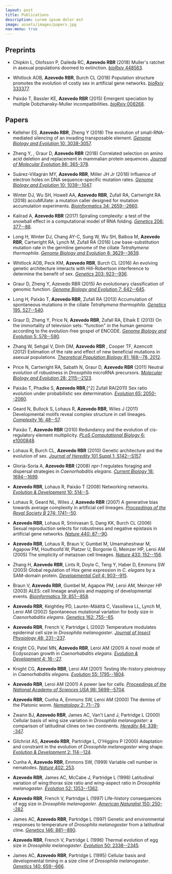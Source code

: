 ```yaml
---
layout: post
title: Publications
description: Lorem ipsum dolor est
image: assets/images/papers.jpg
nav-menu: true
---
```


## Preprints

* Chipkin L, Olofsson P, Daileda RC, **Azevedo RBR** (2018) Muller's ratchet in asexual
populations doomed to extinction. [*bioRxiv* 448563](https://www.biorxiv.org/content/early/2018/11/13/448563).

* Whitlock AOB, **Azevedo RBR**, Burch CL (2018) Population structure promotes the
evolution of costly sex in artificial gene networks. [*bioRxiv* 333377](https://www.biorxiv.org/content/early/2018/11/05/333377).

* Paixão T, Bassler KE, **Azevedo RBR** (2015) Emergent speciation by multiple
Dobzhansky-Muller incompatibilities. [*bioRxiv* 008268](https://www.biorxiv.org/content/early/2015/07/07/008268). 


## Papers

* Kelleher ES, **Azevedo RBR**, Zheng Y (2018) The evolution of small-RNA-mediated silencing of an invading transposable element. 
[*Genome Biology and
Evolution* 10: 3038-3057](https://academic.oup.com/gbe/advance-article/doi/10.1093/gbe/evy218/5106661).

* Zheng Y, , Graur D, **Azevedo RBR** (2018) Correlated selection on amino acid
deletion and replacement in mammalian protein sequences. [*Journal of
Molecular Evolution* 86: 365-378](https://link.springer.com/article/10.1007%2Fs00239-018-9853-9).

* Suárez-Villagrán MY, **Azevedo RBR**, Miller JH Jr (2018) Influence of electron holes
on DNA sequence-specific mutation rates. [*Genome Biology and Evolution*
10: 1039--1047](https://academic.oup.com/gbe/article/10/4/1039/4951197).

* Winter DJ, Wu SH, Howell AA, **Azevedo RBR**, Zufall RA, Cartwright RA (2018)
accuMUlate: a mutation caller designed for mutation accumulation
experiments. [*Bioinformatics* 34:
2659--2660](https://academic.oup.com/bioinformatics/article/34/15/2659/4939329).

* Kalirad A, **Azevedo RBR** (2017) Spiraling complexity: a test of the snowball effect in
a computational model of RNA folding. [*Genetics* 206:
377--88](http://www.genetics.org/content/206/1/377).

* Long H, Winter DJ, Chang AY-C, Sung W, Wu SH, Balboa M, **Azevedo RBR**,
Cartwright RA, Lynch M, Zufall RA (2016) Low base-substitution mutation
rate in the germline genome of the ciliate *Tetrahymena thermophila*.
[*Genome Biology and Evolution* 8:
3629--3639](https://academic.oup.com/gbe/article/8/12/3629/2669853).

* Whitlock AOB, Peck KM, **Azevedo RBR**, Burch CL (2016) An evolving genetic
architecture interacts with Hill-Robertson interference to determine the
benefit of sex. [*Genetics* 203:
923--936](http://www.genetics.org/content/203/2/923).

* Graur D, Zheng Y, Azevedo RBR (2015) An evolutionary classification of genomic
function. [*Genome Biology and Evolution* 7:
642--645](https://academic.oup.com/gbe/article/7/3/642/601636).

* Long H, Paixão T, **Azevedo RBR**, Zufall RA (2013) Accumulation of
spontaneous mutations in the ciliate *Tetrahymena thermophila*.
[*Genetics* 195, 527--540](http://www.genetics.org/content/195/2/527).

* Graur D, Zheng Y, Price N, **Azevedo RBR**, Zufall RA, Elhaik E (2013) On the
immortality of television sets: "function" in the human genome according
to the evolution-free gospel of ENCODE. [*Genome Biology and Evolution*
5: 578--590](https://academic.oup.com/gbe/article/5/3/578/583411).

* Zhang W, Sehgal V, Dinh DM, **Azevedo RBR** , Cooper TF, Azencott (2012) Estimation of
the rate and effect of new beneficial mutations in asexual populations.
[*Theoretical Population Biology* 81: 168--78,
2012](https://www.sciencedirect.com/science/article/pii/S0040580911001018).

* Price N, Cartwright RA, Sabath N, Graur D, **Azevedo RBR** (2011) Neutral
evolution of robustness in *Drosophila* microRNA precursors. [*Molecular
Biology and Evolution* 28:
2115--2123](https://academic.oup.com/mbe/article/28/7/2115/1049117).

* Paixão T, Phadke S, **Azevedo RBR**,[^2] Zufall RA(2011) Sex ratio evolution
under probabilistic sex determination. [*Evolution* 65:
2050--2060](https://onlinelibrary.wiley.com/doi/10.1111/j.1558-5646.2011.01266.x).

* Geard N, Bullock S, Lohaus R, **Azevedo RBR**, Wiles J (2011) Developmental
motifs reveal complex structure in cell lineages. [*Complexity* 16:
48--57](https://onlinelibrary.wiley.com/doi/full/10.1002/cplx.20341).

* Paixão T, **Azevedo RBR** (2010) Redundancy and the evolution of cis-regulatory element
multiplicity. [*PLoS Computational Biology* 6:
e1000848](https://journals.plos.org/ploscompbiol/article?id=10.1371/journal.pcbi.1000848).

* Lohaus R, Burch CL, **Azevedo RBR** (2010) Genetic architecture and the evolution of
sex. [*Journal of Heredity* 101 Suppl 1:
S142--S157](https://academic.oup.com/jhered/article/101/suppl_1/S142/758892).

* Gloria-Soria A, **Azevedo RBR** (2008) *npr-1* regulates foraging and dispersal
strategies in *Caenorhabditis elegans*. [*Current Biology* 18:
1694--1699](https://www.cell.com/current-biology/fulltext/S0960-9822(08)01273-6).

* **Azevedo RBR**, Lohaus R, Paixão T (2008) Networking networks. [*Evolution &
Development* 10:
514--5](https://onlinelibrary.wiley.com/doi/10.1111/j.1525-142X.2008.00265.x).

* Lohaus R, Geard NL, Wiles J, **Azevedo RBR** (2007) A generative bias towards average
complexity in artificial cell lineages. [*Proceedings of the Royal
Society B* 274:
1741--50](http://rspb.royalsocietypublishing.org/content/274/1619/1741).

* **Azevedo RBR**, Lohaus R, Srinivasan S, Dang KK, Burch CL (2006) Sexual reproduction
selects for robustness and negative epistasis in artificial gene
networks. [*Nature* 440:
87--90](https://www.nature.com/articles/nature04488).

* **Azevedo RBR**, Lohaus R, Braun V, Gumbel M, Umamaheshwar M, Agapow PM, Houthoofd W,
Platzer U, Borgonie G, Meinzer HP, Leroi AM (2005) The simplicity of
metazoan cell lineages. [*Nature* 433:
152--156](https://www.nature.com/articles/nature03178).

* Zhang H, **Azevedo RBR**, Lints R, Doyle C, Teng Y, Haber D, Emmons SW (2003)
Global regulation of Hox gene expression in *C. elegans* by a SAM-domain
protein. [*Developmental Cell* 4:
903--915](https://www.cell.com/developmental-cell/fulltext/S1534-5807(03)00136-9).

* Braun V, **Azevedo RBR**, Gumbel M, Agapow PM, Leroi AM, Meinzer HP (2003)
ALES: cell lineage analysis and mapping of developmental events.
[*Bioinformatics* 19:
851--858](https://academic.oup.com/bioinformatics/article/19/7/851/197472).

* **Azevedo RBR**, Keightley PD, Laurén-Määttä C, Vassilieva LL, Lynch M, Leroi AM (2002)
Spontaneous mutational variation for body size in *Caenorhabditis
elegans*. [*Genetics* 162:
755--65](http://www.genetics.org/content/162/2/755).

* **Azevedo RBR**, French V, Partridge L (2002) Temperature modulates epidermal cell size
in *Drosophila melanogaster*. [*Journal of Insect Physiology* 48:
231--237](https://www.sciencedirect.com/science/article/pii/S0022191001001688).

* Knight CG, Patel MN, **Azevedo RBR**, Leroi AM (2001) A novel mode of Ecdysozoan
growth in *Caenorhabditis elegans*. [*Evolution & Development* 4:
16--27](https://onlinelibrary.wiley.com/doi/10.1046/j.1525-142x.2002.01058.x).

* Knight CG, **Azevedo RBR**, Leroi AM (2001) Testing life-history pleiotropy in
*Caenorhabditis elegans*. [*Evolution* 55:
1795--1804](https://onlinelibrary.wiley.com/doi/10.1111/j.0014-3820.2001.tb00828.x).

* **Azevedo RBR**, Leroi AM (2001) A power law for cells. [*Proceedings of the National
Academy of Sciences USA* 98:
5699--5704](http://www.pnas.org/content/98/10/5699).

* **Azevedo RBR**, Cunha A, Emmons SW, Leroi AM (2000) The demise of the Platonic
worm. [*Nematology* 2:
71--79](http://booksandjournals.brillonline.com/content/journals/10.1163/156854100508917).

* Zwann BJ, **Azevedo RBR**, James AC, Van't Land J, Partridge L (2000) Cellular
basis of wing size variation in *Drosophila melanogaster*: a comparison
of latitudinal clines on two continents. [*Heredity* 84:
338--347](https://www.nature.com/articles/6886770).

* Gilchrist AS, **Azevedo RBR**, Partridge L, O'Higgins P (2000) Adaptation and
constraint in the evolution of *Drosophila melanogaster* wing shape.
[*Evolution & Development* 2:
114--124](https://onlinelibrary.wiley.com/doi/10.1046/j.1525-142x.2000.00041.x).

* Cunha A, **Azevedo RBR**, Emmons SW, (1999) Variable cell number in
nematodes. [*Nature* 402: 253](https://www.nature.com/articles/46211).

* **Azevedo RBR**, James AC, McCabe J, Partridge L (1998) Latitudinal variation of
wing:thorax size ratio and wing-aspect ratio in *Drosophila
melanogaster*. [*Evolution* 52:
1353--1362](https://onlinelibrary.wiley.com/doi/10.1111/j.1558-5646.1998.tb02017.x).

* **Azevedo RBR**, French V, Partridge L (1997) Life-history consequences of egg size in
*Drosophila melanogaster*. [*American Naturalist* 150:
250--282](https://www.journals.uchicago.edu/doi/abs/10.1086/286065).

* James AC, **Azevedo RBR**, Partridge L (1997) Genetic and environmental
responses to temperature of *Drosophila melanogaster* from a latitudinal
cline. [*Genetics* 146:
881--890](http://www.genetics.org/content/146/3/881).

* **Azevedo RBR**, French V, Partridge L (1996) Thermal evolution of egg size in
*Drosophila melanogaster*. [*Evolution* 50:
2338--2345](https://onlinelibrary.wiley.com/doi/10.1111/j.1558-5646.1996.tb03621.x).

* James AC, **Azevedo RBR**, Partridge L (1995) Cellular basis and developmental
timing in a size cline of *Drosophila melanogaster*. [*Genetics* 140:
659--666](http://www.genetics.org/content/140/2/659).